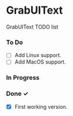 # GrabUIText

GrabUIText TODO list

### To Do

- [ ] Add Linux support.
- [ ] Add MacOS support.

### In Progress

### Done ✓

- [x] First working version.

